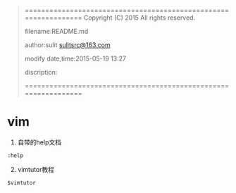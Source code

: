 > ================================================================
>    Copyright (C) 2015 All rights reserved.
>
>    filename:README.md
>
>    author:sulit sulitsrc@163.com
>
>    modify date,time:2015-05-19 13:27
>
>    discription:
>
> ================================================================

vim
=========

1. 自带的help文档
```
:help
```

2. vimtutor教程
```
$vimtutor
```
